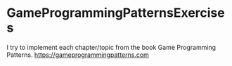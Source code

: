# GameProgrammingPatternsExercises
I try to implement each chapter/topic from the book Game Programming Patterns. https://gameprogrammingpatterns.com
